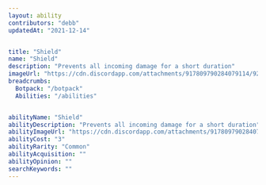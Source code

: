 ```yaml
---
layout: ability
contributors: "debb"
updatedAt: "2021-12-14"


title: "Shield"
name: "Shield"
description: "Prevents all incoming damage for a short duration"
imageUrl: "https://cdn.discordapp.com/attachments/917809790284079114/921861911442767932/Screenshot_20211218-212545_Discord.jpg"
breadcrumbs:
  Botpack: "/botpack"
  Abilities: "/abilities"


abilityName: "Shield"
abilityDescription: "Prevents all incoming damage for a short duration"
abilityImageUrl: "https://cdn.discordapp.com/attachments/917809790284079114/921861911442767932/Screenshot_20211218-212545_Discord.jpg"
abilityCost: "3"
abilityRarity: "Common"
abilityAcquisition: ""
abilityOpinion: ""
searchKeywords: ""
---
```

